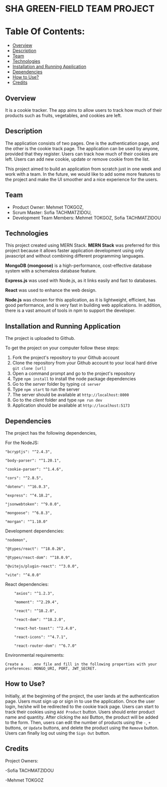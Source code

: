 
# SHA GREEN-FIELD TEAM PROJECT

# Table Of Contents:  
  - [Overview](#overview)
  - [Description](#description)
  - [Team](#team)
  - [Technologies](#technologies)
  - [Installation and Running Application](#installation-and-running-application)
  - [Dependencies](#dependencies)
  - [How to Use?](#how-to-use)
  - [Credits](#credits)

## Overview
It is a cookie tracker. The app aims to allow users to track how much of their products such as fruits, vegetables, and cookies are left.

## Description

The application consists of two pages. One is the authentication page, and the other is the cookie track page. The application can be used by anyone, provided that they register. Users can track how much of their cookies are left. Users can add new cookie, update or remove cookie from the list.  

This project aimed to build an application from scratch just in one week and work with a team. In the future, we would like to add some more features to the project and make the UI smoother and a nice experience for the users.  

## Team  
  
- Product Owner: Mehmet TOKGOZ,
- Scrum Master: Sofia TACHMATZIDOU,
- Development Team Members: Mehmet TOKGOZ, Sofia TACHMATZIDOU  

## Technologies

This project created using MERN Stack. **MERN Stack** was preferred for this project because it allows faster application development using only javascript and without combining different programming languages.  

   **MongoDB** **(mongoose)** is a high-performance, cost-effective database system with a schemaless database feature.  

   **Express.js** was used with Node.js, as it links easily and fast to databases.  

   **React**  was used to enhance the web design.  

   **Node.js** was chosen for this application, as it is lightweight, efficient, has good performance, and is very fast in building web applications. In addition, there is a vast amount of tools in npm to support the developer.
     
   
## Installation and Running Application

The project is uploaded to Github.

To get the project on your computer follow these steps:  

1. Fork the project's repository to your Github account
2. Clone the repository from your Github account to your local hard drive `git clone [url]`
3. Open a command prompt and go to the project's repository
4. Type `npm install` to install the node package dependencies
5. Go to the *server* folder by typing `cd server`
6. Type `npm start` to run the server
7. The server should be available at `http://localhost:8000`
8. Go to the *client* folder and type `npm run dev`
9. Application should be available at `http://localhost:5173`  

## Dependencies
The project has the following dependencies,  

For the NodeJS:  

    "bcryptjs": "^2.4.3",  
    
    "body-parser": "^1.20.1",  
    
    "cookie-parser": "^1.4.6",  
    
    "cors": "^2.8.5",  
    
    "dotenv": "^16.0.3",  
    
    "express": "^4.18.2",  
    
    "jsonwebtoken": "^9.0.0",  
    
    "mongoose": "^6.8.3",  
    
    "morgan": "^1.10.0"  
      
Development dependencies:  

    "nodemon",  
    
    "@types/react": "^18.0.26",  
    
    "@types/react-dom": "^18.0.9",  
    
    "@vitejs/plugin-react": "^3.0.0",  
    
    "vite": "^4.0.0"  
    
 React dependencies:  
 
        "axios": "^1.2.3",  
        
        "moment": "^2.29.4",  
        
        "react": "^18.2.0",  
        
        "react-dom": "^18.2.0",  
        
        "react-hot-toast": "^2.4.0",  
        
        "react-icons": "^4.7.1",  
        
        "react-router-dom": "^6.7.0"  
        
 Environmental requirements:  
 
    Create a    .env file and fill in the following properties with your preferences: MONGO_URI, PORT, JWT_SECRET.
## How to Use?  

Initially, at the beginning of the project, the user lands at the authentication page. Users must sign up or sign in to use the application. Once the user login, he/she will be redirected to the cookie track page. Users can start to track their cookies using `Add Product` button. Users should enter product name and quantity. After clicking the `Add` Button, the product will be added to the form. Then, users can edit the number of products using the `-`, `+` buttons, or `Update` buttons, and delete the product using the `Remove` button. Users can finally log out using the `Sign Out` button.  
## Credits

Project Owners:  

-Sofia TACHMATZIDOU  

-Mehmet TOKGOZ

